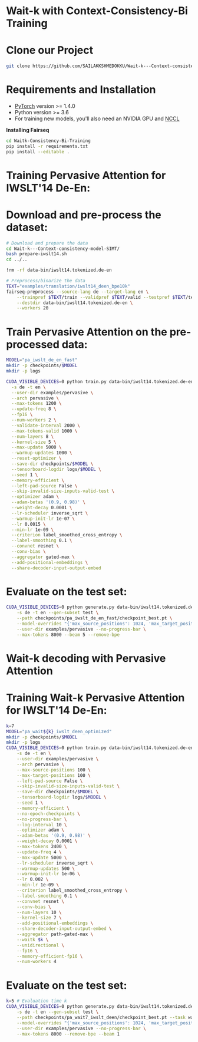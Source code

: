 
# Wait-k with Context-Consistency-Bi Training

# Clone our Project
```bash
git clone https://github.com/SAILAKKSHMEDOKKU/Wait-k---Context-consistency-model-SIMT.git
```

# Requirements and Installation

* [PyTorch](http://pytorch.org/) version >= 1.4.0
* Python version >= 3.6
* For training new models, you'll also need an NVIDIA GPU and [NCCL](https://github.com/NVIDIA/nccl)

**Installing Fairseq**
```bash
cd Waitk-Consistency-Bi-Training
pip install -r requirements.txt
pip install --editable .
```

# Training Pervasive Attention for IWSLT'14 De-En:
# Download and pre-process the dataset:

```bash
# Download and prepare the data
cd Wait-k---Context-consistency-model-SIMT/
bash prepare-iwslt14.sh
cd ../..

!rm -rf data-bin/iwslt14.tokenized.de-en

# Preprocess/binarize the data
TEXT="examples/translation/iwslt14_deen_bpe10k"
fairseq-preprocess --source-lang de --target-lang en \
    --trainpref $TEXT/train --validpref $TEXT/valid --testpref $TEXT/test \
    --destdir data-bin/iwslt14.tokenized.de-en \
    --workers 20
```

# Train Pervasive Attention on the pre-processed data:
```bash
MODEL="pa_iwslt_de_en_fast"
mkdir -p checkpoints/$MODEL
mkdir -p logs

CUDA_VISIBLE_DEVICES=0 python train.py data-bin/iwslt14.tokenized.de-en \
  -s de -t en \
  --user-dir examples/pervasive \
  --arch pervasive \
  --max-tokens 1200 \
  --update-freq 8 \
  --fp16 \
  --num-workers 2 \
  --validate-interval 2000 \
  --max-tokens-valid 1000 \
  --num-layers 8 \
  --kernel-size 5 \
  --max-update 5000 \
  --warmup-updates 1000 \
  --reset-optimizer \
  --save-dir checkpoints/$MODEL \
  --tensorboard-logdir logs/$MODEL \
  --seed 1 \
  --memory-efficient \
  --left-pad-source False \
  --skip-invalid-size-inputs-valid-test \
  --optimizer adam \
  --adam-betas '(0.9, 0.98)' \
  --weight-decay 0.0001 \
  --lr-scheduler inverse_sqrt \
  --warmup-init-lr 1e-07 \
  --lr 0.0015 \
  --min-lr 1e-09 \
  --criterion label_smoothed_cross_entropy \
  --label-smoothing 0.1 \
  --convnet resnet \
  --conv-bias \
  --aggregator gated-max \
  --add-positional-embeddings \
  --share-decoder-input-output-embed
```

# Evaluate on the test set:
```bash
CUDA_VISIBLE_DEVICES=0 python generate.py data-bin/iwslt14.tokenized.de-en \
    -s de -t en --gen-subset test \
    --path checkpoints/pa_iwslt_de_en_fast/checkpoint_best.pt \
    --model-overrides "{'max_source_positions': 1024, 'max_target_positions': 1024}" --left-pad-source False  \
    --user-dir examples/pervasive --no-progress-bar \
    --max-tokens 8000 --beam 5 --remove-bpe
```

# Wait-k decoding with Pervasive Attention

# Training Wait-k Pervasive Attention for IWSLT'14 De-En:
```bash
k=7
MODEL="pa_wait${k}_iwslt_deen_optimized"
mkdir -p checkpoints/$MODEL
mkdir -p logs
CUDA_VISIBLE_DEVICES=0 python train.py data-bin/iwslt14.tokenized.de-en \
    -s de -t en \
    --user-dir examples/pervasive \
    --arch pervasive \
    --max-source-positions 100 \
    --max-target-positions 100 \
    --left-pad-source False \
    --skip-invalid-size-inputs-valid-test \
    --save-dir checkpoints/$MODEL \
    --tensorboard-logdir logs/$MODEL \
    --seed 1 \
    --memory-efficient \
    --no-epoch-checkpoints \
    --no-progress-bar \
    --log-interval 10 \
    --optimizer adam \
    --adam-betas '(0.9, 0.98)' \
    --weight-decay 0.0001 \
    --max-tokens 2400 \
    --update-freq 4 \
    --max-update 5000 \
    --lr-scheduler inverse_sqrt \
    --warmup-updates 500 \
    --warmup-init-lr 1e-06 \
    --lr 0.002 \
    --min-lr 1e-09 \
    --criterion label_smoothed_cross_entropy \
    --label-smoothing 0.1 \
    --convnet resnet \
    --conv-bias \
    --num-layers 10 \
    --kernel-size 7 \
    --add-positional-embeddings \
    --share-decoder-input-output-embed \
    --aggregator path-gated-max \
    --waitk $k \
    --unidirectional \
    --fp16 \
    --memory-efficient-fp16 \
    --num-workers 4
```

# Evaluate on the test set:
```bash
k=5 # Evaluation time k
CUDA_VISIBLE_DEVICES=0 python generate.py data-bin/iwslt14.tokenized.de-en \
    -s de -t en --gen-subset test \
    --path checkpoints/pa_wait7_iwslt_deen/checkpoint_best.pt --task waitk_translation --eval-waitk $k \
    --model-overrides "{'max_source_positions': 1024, 'max_target_positions': 1024}" --left-pad-source False  \
    --user-dir examples/pervasive --no-progress-bar \
    --max-tokens 8000 --remove-bpe --beam 1
```
